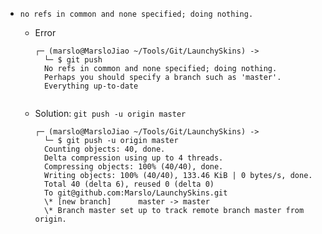 - `no refs in common and none specified; doing nothing.`
    - Error
        <pre><code>┌─ (marslo@MarsloJiao ~/Tools/Git/LaunchySkins) ->
        └─ $ git push
        No refs in common and none specified; doing nothing.
        Perhaps you should specify a branch such as 'master'.
        Everything up-to-date
        </code></pre>

  - Solution: `git push -u origin master`
      <pre><code>┌─ (marslo@MarsloJiao ~/Tools/Git/LaunchySkins) ->
      └─ $ git push -u origin master
      Counting objects: 40, done.
      Delta compression using up to 4 threads.
      Compressing objects: 100% (40/40), done.
      Writing objects: 100% (40/40), 133.46 KiB | 0 bytes/s, done.
      Total 40 (delta 6), reused 0 (delta 0)
      To git@github.com:Marslo/LaunchySkins.git
      \* [new branch]      master -> master
      \* Branch master set up to track remote branch master from origin.
      </code></pre>
